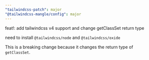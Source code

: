 ```yaml
---
"tailwindcss-patch": major
"@tailwindcss-mangle/config": major
---
```


feat!: add tailwindcss v4 support and change getClassSet return type

need to install `@tailwindcss/node` and `@tailwindcss/oxide`

This is a breaking change because it changes the return type of `getClassSet`.
